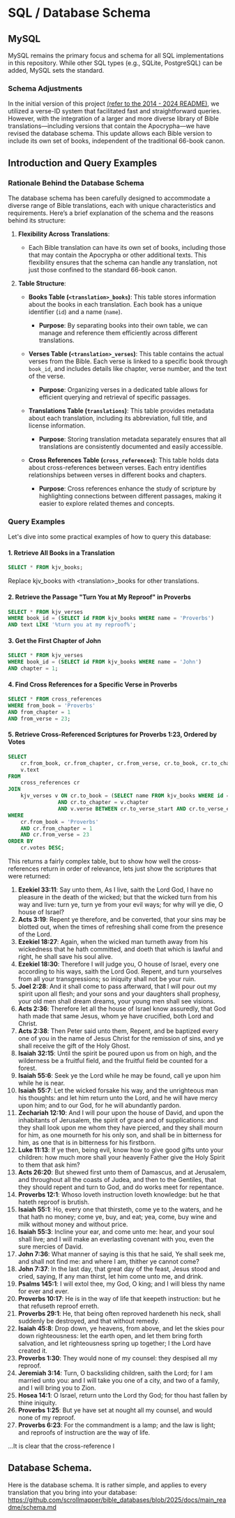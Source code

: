 # SQL / Database Schema

## MySQL

MySQL remains the primary focus and schema for all SQL implementations in this repository. While other SQL types (e.g., SQLite, PostgreSQL) can be added, MySQL sets the standard.

### Schema Adjustments

In the initial version of this project [(refer to the 2014 - 2024 README)](https://github.com/scrollmapper/bible_databases/blob/2024/README.md), we utilized a verse-ID system that facilitated fast and straightforward queries. However, with the integration of a larger and more diverse library of Bible translations—including versions that contain the Apocrypha—we have revised the database schema. This update allows each Bible version to include its own set of books, independent of the traditional 66-book canon.

## Introduction and Query Examples

### Rationale Behind the Database Schema

The database schema has been carefully designed to accommodate a diverse range of Bible translations, each with unique characteristics and requirements. Here’s a brief explanation of the schema and the reasons behind its structure:

1. **Flexibility Across Translations**:
   - Each Bible translation can have its own set of books, including those that may contain the Apocrypha or other additional texts. This flexibility ensures that the schema can handle any translation, not just those confined to the standard 66-book canon.

2. **Table Structure**:
   - **Books Table (`<translation>_books`)**: This table stores information about the books in each translation. Each book has a unique identifier (`id`) and a name (`name`).
     - **Purpose**: By separating books into their own table, we can manage and reference them efficiently across different translations.
   
   - **Verses Table (`<translation>_verses`)**: This table contains the actual verses from the Bible. Each verse is linked to a specific book through `book_id`, and includes details like chapter, verse number, and the text of the verse.
     - **Purpose**: Organizing verses in a dedicated table allows for efficient querying and retrieval of specific passages.
   
   - **Translations Table (`translations`)**: This table provides metadata about each translation, including its abbreviation, full title, and license information.
     - **Purpose**: Storing translation metadata separately ensures that all translations are consistently documented and easily accessible.
   
   - **Cross References Table (`cross_references`)**: This table holds data about cross-references between verses. Each entry identifies relationships between verses in different books and chapters.
     - **Purpose**: Cross references enhance the study of scripture by highlighting connections between different passages, making it easier to explore related themes and concepts.

### Query Examples

Let's dive into some practical examples of how to query this database:

#### 1. Retrieve All Books in a Translation

```sql
SELECT * FROM kjv_books;
```

Replace kjv_books with \<translation\>_books for other translations.

#### 2. Retrieve the Passage "Turn You at My Reproof" in Proverbs

```sql
SELECT * FROM kjv_verses
WHERE book_id = (SELECT id FROM kjv_books WHERE name = 'Proverbs')
AND text LIKE '%turn you at my reproof%';
```

#### 3. Get the First Chapter of John

```sql
SELECT * FROM kjv_verses
WHERE book_id = (SELECT id FROM kjv_books WHERE name = 'John')
AND chapter = 1;
```

#### 4. Find Cross References for a Specific Verse in Proverbs

```sql
SELECT * FROM cross_references
WHERE from_book = 'Proverbs'
AND from_chapter = 1
AND from_verse = 23;
```

#### 5. Retrieve Cross-Referenced Scriptures for Proverbs 1:23, Ordered by Votes

```sql
SELECT 
    cr.from_book, cr.from_chapter, cr.from_verse, cr.to_book, cr.to_chapter, cr.to_verse_start, cr.to_verse_end,
    v.text
FROM 
    cross_references cr
JOIN 
    kjv_verses v ON cr.to_book = (SELECT name FROM kjv_books WHERE id = v.book_id)
                AND cr.to_chapter = v.chapter
                AND v.verse BETWEEN cr.to_verse_start AND cr.to_verse_end
WHERE 
    cr.from_book = 'Proverbs'
    AND cr.from_chapter = 1
    AND cr.from_verse = 23
ORDER BY 
    cr.votes DESC;
```

This returns a fairly complex table, but to show how well the cross-references return in order of relevance, lets just show the scriptures that were returned:

1. **Ezekiel 33:11**: Say unto them, As I live, saith the Lord God, I have no pleasure in the death of the wicked; but that the wicked turn from his way and live: turn ye, turn ye from your evil ways; for why will ye die, O house of Israel?
2. **Acts 3:19**: Repent ye therefore, and be converted, that your sins may be blotted out, when the times of refreshing shall come from the presence of the Lord.
3. **Ezekiel 18:27**: Again, when the wicked man turneth away from his wickedness that he hath committed, and doeth that which is lawful and right, he shall save his soul alive.
4. **Ezekiel 18:30**: Therefore I will judge you, O house of Israel, every one according to his ways, saith the Lord God. Repent, and turn yourselves from all your transgressions; so iniquity shall not be your ruin.
5. **Joel 2:28**: And it shall come to pass afterward, that I will pour out my spirit upon all flesh; and your sons and your daughters shall prophesy, your old men shall dream dreams, your young men shall see visions.
6. **Acts 2:36**: Therefore let all the house of Israel know assuredly, that God hath made that same Jesus, whom ye have crucified, both Lord and Christ.
7. **Acts 2:38**: Then Peter said unto them, Repent, and be baptized every one of you in the name of Jesus Christ for the remission of sins, and ye shall receive the gift of the Holy Ghost.
8. **Isaiah 32:15**: Until the spirit be poured upon us from on high, and the wilderness be a fruitful field, and the fruitful field be counted for a forest.
9. **Isaiah 55:6**: Seek ye the Lord while he may be found, call ye upon him while he is near.
10. **Isaiah 55:7**: Let the wicked forsake his way, and the unrighteous man his thoughts: and let him return unto the Lord, and he will have mercy upon him; and to our God, for he will abundantly pardon.
11. **Zechariah 12:10**: And I will pour upon the house of David, and upon the inhabitants of Jerusalem, the spirit of grace and of supplications: and they shall look upon me whom they have pierced, and they shall mourn for him, as one mourneth for his only son, and shall be in bitterness for him, as one that is in bitterness for his firstborn.
12. **Luke 11:13**: If ye then, being evil, know how to give good gifts unto your children: how much more shall your heavenly Father give the Holy Spirit to them that ask him?
13. **Acts 26:20**: But shewed first unto them of Damascus, and at Jerusalem, and throughout all the coasts of Judea, and then to the Gentiles, that they should repent and turn to God, and do works meet for repentance.
14. **Proverbs 12:1**: Whoso loveth instruction loveth knowledge: but he that hateth reproof is brutish.
15. **Isaiah 55:1**: Ho, every one that thirsteth, come ye to the waters, and he that hath no money; come ye, buy, and eat; yea, come, buy wine and milk without money and without price.
16. **Isaiah 55:3**: Incline your ear, and come unto me: hear, and your soul shall live; and I will make an everlasting covenant with you, even the sure mercies of David.
17. **John 7:36**: What manner of saying is this that he said, Ye shall seek me, and shall not find me: and where I am, thither ye cannot come?
18. **John 7:37**: In the last day, that great day of the feast, Jesus stood and cried, saying, If any man thirst, let him come unto me, and drink.
19. **Psalms 145:1**: I will extol thee, my God, O king; and I will bless thy name for ever and ever.
20. **Proverbs 10:17**: He is in the way of life that keepeth instruction: but he that refuseth reproof erreth.
21. **Proverbs 29:1**: He, that being often reproved hardeneth his neck, shall suddenly be destroyed, and that without remedy.
22. **Isaiah 45:8**: Drop down, ye heavens, from above, and let the skies pour down righteousness: let the earth open, and let them bring forth salvation, and let righteousness spring up together; I the Lord have created it.
23. **Proverbs 1:30**: They would none of my counsel: they despised all my reproof.
24. **Jeremiah 3:14**: Turn, O backsliding children, saith the Lord; for I am married unto you: and I will take you one of a city, and two of a family, and I will bring you to Zion.
25. **Hosea 14:1**: O Israel, return unto the Lord thy God; for thou hast fallen by thine iniquity.
26. **Proverbs 1:25**: But ye have set at nought all my counsel, and would none of my reproof.
27. **Proverbs 6:23**: For the commandment is a lamp; and the law is light; and reproofs of instruction are the way of life.

...It is clear that the cross-reference l

## Database Schema. 

Here is the database schema. It is rather simple, and applies to every translation that you bring into
your database: https://github.com/scrollmapper/bible_databases/blob/2025/docs/main_readme/schema.md
